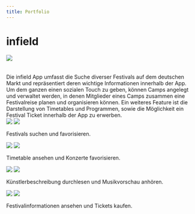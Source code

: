 ```yaml
---
title: Portfolio
---
```


<div class="wrapper-portfolio-header">
	<h1>infield</h1>
	<div class="wrapper-links-right">
		<a href="https://apps.apple.com/de/app/infield-ehem-festivalcamp/id1577521278" target="_blank" class="wrapper-link-image-portfolio">
			<img src="/images/appstore.svg" class="link-image-portfolio-header">
		</a>
	</div>
</div>
<br></br>
Die infield App umfasst die Suche diverser Festivals auf dem deutschen Markt und repräsentiert deren wichtige Informationen innerhalb der App. Um dem ganzen einen sozialen Touch zu geben, können Camps angelegt und verwaltet werden, in denen Mitglieder eines Camps zusammen eine Festivalreise planen und organisieren können. Ein  weiteres Feature ist die Darstellung von Timetables und Programmen, sowie die Möglichkeit ein Festival Ticket innerhalb der App zu erwerben.
<div class="wrapper-portfolio">
	<div>
		<div class="wrapper-screenshot">
			<img src="/images/screenshots/iPhone.png" class="iPhone-image"/>
			<img src="/images/screenshots/de/infield1.png" class="screenshot-image"/>
		</div>
		<p class="screenshot-title">Festivals suchen und favorisieren.</p>
	</div>
	<div>
		<div class="wrapper-screenshot">
			<img src="/images/screenshots/iPhone.png" class="iPhone-image"/>
			<img src="/images/screenshots/de/infield2.png" class="screenshot-image"/>
		</div>
		<p class="screenshot-title">Timetable ansehen und Konzerte favorisieren.</p>
	</div>
</div>

<div class="wrapper-portfolio">
	<div>
		<div class="wrapper-screenshot">
			<img src="/images/screenshots/iPhone.png" class="iPhone-image"/>
			<img src="/images/screenshots/de/infield3.png" class="screenshot-image"/>
		</div>
		<p class="screenshot-title">Künstlerbeschreibung durchlesen und Musikvorschau anhören.</p>
	</div>
	<div>
		<div class="wrapper-screenshot">
			<img src="/images/screenshots/iPhone.png" class="iPhone-image"/>
			<img src="/images/screenshots/de/infield4.png" class="screenshot-image"/>
		</div>
		<p class="screenshot-title">Festivalinformationen ansehen und Tickets kaufen.</p>
	</div>
</div>
